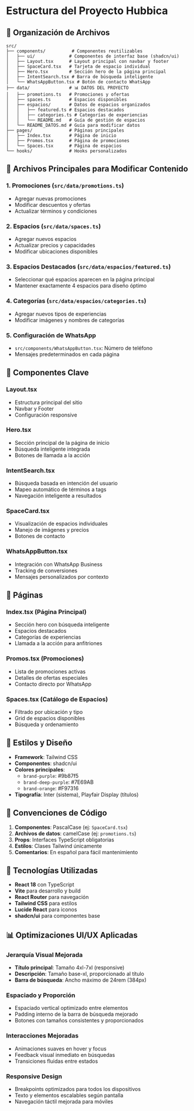 
# Estructura del Proyecto Hubbica

## 📁 Organización de Archivos

```
src/
├── components/          # Componentes reutilizables
│   ├── ui/             # Componentes de interfaz base (shadcn/ui)
│   ├── Layout.tsx      # Layout principal con navbar y footer
│   ├── SpaceCard.tsx   # Tarjeta de espacio individual
│   ├── Hero.tsx        # Sección hero de la página principal
│   ├── IntentSearch.tsx # Barra de búsqueda inteligente
│   └── WhatsAppButton.tsx # Botón de contacto WhatsApp
├── data/               # 📊 DATOS DEL PROYECTO
│   ├── promotions.ts   # Promociones y ofertas
│   ├── spaces.ts       # Espacios disponibles
│   ├── espacios/       # Datos de espacios organizados
│   │   ├── featured.ts # Espacios destacados
│   │   ├── categories.ts # Categorías de experiencias
│   │   └── README.md   # Guía de gestión de espacios
│   └── README_DATOS.md # Guía para modificar datos
├── pages/              # Páginas principales
│   ├── Index.tsx       # Página de inicio
│   ├── Promos.tsx      # Página de promociones
│   └── Spaces.tsx      # Página de espacios
└── hooks/              # Hooks personalizados
```

## 🎯 Archivos Principales para Modificar Contenido

### 1. Promociones (`src/data/promotions.ts`)
- Agregar nuevas promociones
- Modificar descuentos y ofertas
- Actualizar términos y condiciones

### 2. Espacios (`src/data/spaces.ts`)
- Agregar nuevos espacios
- Actualizar precios y capacidades
- Modificar ubicaciones disponibles

### 3. Espacios Destacados (`src/data/espacios/featured.ts`)
- Seleccionar qué espacios aparecen en la página principal
- Mantener exactamente 4 espacios para diseño óptimo

### 4. Categorías (`src/data/espacios/categories.ts`)
- Agregar nuevos tipos de experiencias
- Modificar imágenes y nombres de categorías

### 5. Configuración de WhatsApp
- `src/components/WhatsAppButton.tsx`: Número de teléfono
- Mensajes predeterminados en cada página

## 🔧 Componentes Clave

### Layout.tsx
- Estructura principal del sitio
- Navbar y Footer
- Configuración responsive

### Hero.tsx
- Sección principal de la página de inicio
- Búsqueda inteligente integrada
- Botones de llamada a la acción

### IntentSearch.tsx
- Búsqueda basada en intención del usuario
- Mapeo automático de términos a tags
- Navegación inteligente a resultados

### SpaceCard.tsx
- Visualización de espacios individuales
- Manejo de imágenes y precios
- Botones de contacto

### WhatsAppButton.tsx
- Integración con WhatsApp Business
- Tracking de conversiones
- Mensajes personalizados por contexto

## 📱 Páginas

### Index.tsx (Página Principal)
- Sección hero con búsqueda inteligente
- Espacios destacados
- Categorías de experiencias
- Llamada a la acción para anfitriones

### Promos.tsx (Promociones)
- Lista de promociones activas
- Detalles de ofertas especiales
- Contacto directo por WhatsApp

### Spaces.tsx (Catálogo de Espacios)
- Filtrado por ubicación y tipo
- Grid de espacios disponibles
- Búsqueda y ordenamiento

## 🎨 Estilos y Diseño

- **Framework**: Tailwind CSS
- **Componentes**: shadcn/ui
- **Colores principales**: 
  - `brand-purple`: #9b87f5
  - `brand-deep-purple`: #7E69AB
  - `brand-orange`: #F97316
- **Tipografía**: Inter (sistema), Playfair Display (títulos)

## 📝 Convenciones de Código

1. **Componentes**: PascalCase (ej: `SpaceCard.tsx`)
2. **Archivos de datos**: camelCase (ej: `promotions.ts`)
3. **Props**: Interfaces TypeScript obligatorias
4. **Estilos**: Clases Tailwind únicamente
5. **Comentarios**: En español para fácil mantenimiento

## 🚀 Tecnologías Utilizadas

- **React 18** con TypeScript
- **Vite** para desarrollo y build
- **React Router** para navegación
- **Tailwind CSS** para estilos
- **Lucide React** para iconos
- **shadcn/ui** para componentes base

## 📊 Optimizaciones UI/UX Aplicadas

### Jerarquía Visual Mejorada
- **Título principal**: Tamaño 4xl-7xl (responsive)
- **Descripción**: Tamaño base-xl, proporcionado al título
- **Barra de búsqueda**: Ancho máximo de 24rem (384px)

### Espaciado y Proporción
- Espaciado vertical optimizado entre elementos
- Padding interno de la barra de búsqueda mejorado
- Botones con tamaños consistentes y proporcionados

### Interacciones Mejoradas
- Animaciones suaves en hover y focus
- Feedback visual inmediato en búsquedas
- Transiciones fluidas entre estados

### Responsive Design
- Breakpoints optimizados para todos los dispositivos
- Texto y elementos escalables según pantalla
- Navegación táctil mejorada para móviles
